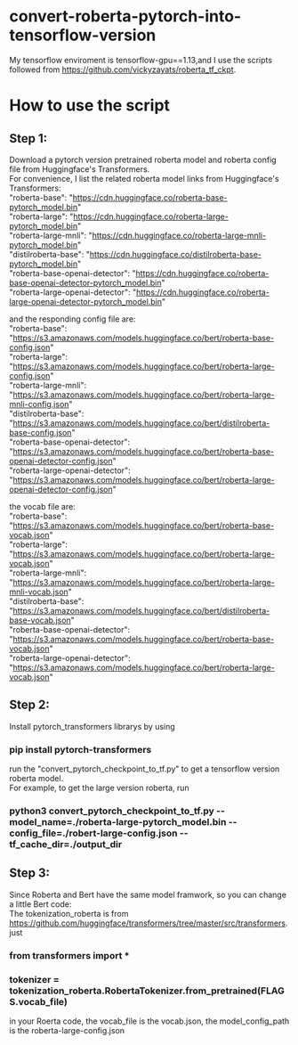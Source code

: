 # convert-roberta-pytorch-into-tensorflow-version
My tensorflow enviroment is tensorflow-gpu==1.13,and I use the scripts followed from https://github.com/vickyzayats/roberta_tf_ckpt.
# How to use the script
## Step 1:  
Download a pytorch version pretrained roberta model and roberta config file from Huggingface's Transformers.  
For convenience, I list the related roberta model links from Huggingface's Transformers:  
"roberta-base": "https://cdn.huggingface.co/roberta-base-pytorch_model.bin"  
"roberta-large": "https://cdn.huggingface.co/roberta-large-pytorch_model.bin"  
"roberta-large-mnli": "https://cdn.huggingface.co/roberta-large-mnli-pytorch_model.bin"  
"distilroberta-base": "https://cdn.huggingface.co/distilroberta-base-pytorch_model.bin"  
"roberta-base-openai-detector": "https://cdn.huggingface.co/roberta-base-openai-detector-pytorch_model.bin"  
"roberta-large-openai-detector": "https://cdn.huggingface.co/roberta-large-openai-detector-pytorch_model.bin"  

and the responding config file are:  
"roberta-base": "https://s3.amazonaws.com/models.huggingface.co/bert/roberta-base-config.json"  
"roberta-large": "https://s3.amazonaws.com/models.huggingface.co/bert/roberta-large-config.json"  
"roberta-large-mnli": "https://s3.amazonaws.com/models.huggingface.co/bert/roberta-large-mnli-config.json"  
"distilroberta-base": "https://s3.amazonaws.com/models.huggingface.co/bert/distilroberta-base-config.json"  
"roberta-base-openai-detector": "https://s3.amazonaws.com/models.huggingface.co/bert/roberta-base-openai-detector-config.json"  
 "roberta-large-openai-detector": "https://s3.amazonaws.com/models.huggingface.co/bert/roberta-large-openai-detector-config.json"  

the vocab file are:  
"roberta-base": "https://s3.amazonaws.com/models.huggingface.co/bert/roberta-base-vocab.json"  
"roberta-large": "https://s3.amazonaws.com/models.huggingface.co/bert/roberta-large-vocab.json"  
"roberta-large-mnli": "https://s3.amazonaws.com/models.huggingface.co/bert/roberta-large-mnli-vocab.json"  
"distilroberta-base": "https://s3.amazonaws.com/models.huggingface.co/bert/distilroberta-base-vocab.json"  
"roberta-base-openai-detector": "https://s3.amazonaws.com/models.huggingface.co/bert/roberta-base-vocab.json"  
"roberta-large-openai-detector": "https://s3.amazonaws.com/models.huggingface.co/bert/roberta-large-vocab.json"  

## Step 2:  
Install pytorch_transformers librarys by using  
### pip install pytorch-transformers   
run the "convert_pytorch_checkpoint_to_tf.py" to get a tensorflow version roberta model.    
For example, to get the large version roberta, run  
### python3 convert_pytorch_checkpoint_to_tf.py --model_name=./roberta-large-pytorch_model.bin --config_file=./robert-large-config.json --tf_cache_dir=./output_dir  

## Step 3:  
Since Roberta and Bert have the same model framwork, so you can change a little Bert code:  
The tokenization_roberta is from https://github.com/huggingface/transformers/tree/master/src/transformers. just
### from transformers import *
### tokenizer = tokenization_roberta.RobertaTokenizer.from_pretrained(FLAGS.vocab_file)  
in your Roerta code, the vocab_file is the vocab.json, the model_config_path is the roberta-large-config.json  


